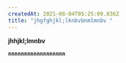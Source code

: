 ```yaml
---
createdAt: 2021-08-04T05:25:09.836Z
title: "jhgfghjkl;lknbvbnmlmnbv "
---
```

**jhhjkl;lmnbv**

**`nnnnnnnnnnnnnnnnnn`**